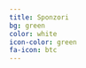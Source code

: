 ```yaml
---
title: Sponzori
bg: green
color: white
icon-color: green
fa-icon: btc
---
```


<!-- ## [Postani sponzor!](/ponuda_za_sponzore.html) -->